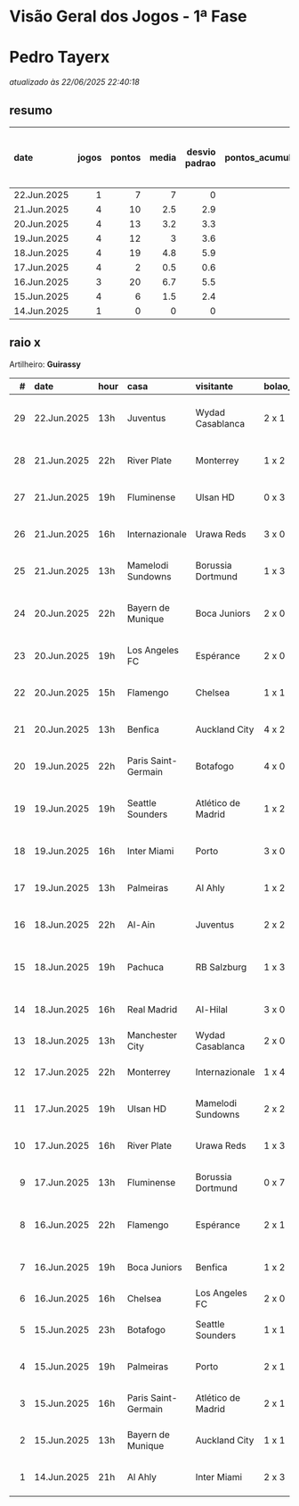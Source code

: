 # Visão Geral dos Jogos - 1ª Fase

# Pedro Tayerx

_atualizado às 22/06/2025 22:40:18_

## resumo

| date        |   jogos |   pontos |   media |   desvio padrao |   pontos_acumulados |   1-Placar exato |   2-Vencedor + gols de um time |   3-Vencedor correto |   4-Gols de um time |   5-Nenhum acerto |
|:------------|--------:|---------:|--------:|----------------:|--------------------:|-----------------:|-------------------------------:|---------------------:|--------------------:|------------------:|
| 22.Jun.2025 |       1 |        7 |     7   |             0   |                  89 |                0 |                              1 |                    0 |                   0 |                 0 |
| 21.Jun.2025 |       4 |       10 |     2.5 |             2.9 |                  82 |                0 |                              0 |                    2 |                   0 |                 2 |
| 20.Jun.2025 |       4 |       13 |     3.2 |             3.3 |                  72 |                0 |                              1 |                    1 |                   1 |                 1 |
| 19.Jun.2025 |       4 |       12 |     3   |             3.6 |                  59 |                0 |                              1 |                    1 |                   0 |                 2 |
| 18.Jun.2025 |       4 |       19 |     4.8 |             5.9 |                  47 |                1 |                              1 |                    0 |                   0 |                 2 |
| 17.Jun.2025 |       4 |        2 |     0.5 |             0.6 |                  28 |                0 |                              0 |                    0 |                   2 |                 2 |
| 16.Jun.2025 |       3 |       20 |     6.7 |             5.5 |                  26 |                1 |                              1 |                    0 |                   1 |                 0 |
| 15.Jun.2025 |       4 |        6 |     1.5 |             2.4 |                   6 |                0 |                              0 |                    1 |                   1 |                 2 |
| 14.Jun.2025 |       1 |        0 |     0   |             0   |                   0 |                0 |                              0 |                    0 |                   0 |                 1 |

## raio x

Artilheiro: **Guirassy**

|   # | date        | hour   | casa                | visitante          | bolao_placar   | bolao_time          | real_placar   | real_time           |   pontos | criterio                     |   pontos_acumulados |
|----:|:------------|:-------|:--------------------|:-------------------|:---------------|:--------------------|:--------------|:--------------------|---------:|:-----------------------------|--------------------:|
|  29 | 22.Jun.2025 | 13h    | Juventus            | Wydad Casablanca   | 2 x 1          | Juventus            | 4 x 1         | Juventus            |        7 | 2-Vencedor + gols de um time |                  89 |
|  28 | 21.Jun.2025 | 22h    | River Plate         | Monterrey          | 1 x 2          | Monterrey           | 0 x 0         | empate              |        0 | 5-Nenhum acerto              |                  82 |
|  27 | 21.Jun.2025 | 19h    | Fluminense          | Ulsan HD           | 0 x 3          | Ulsan HD            | 4 x 2         | Fluminense          |        0 | 5-Nenhum acerto              |                  82 |
|  26 | 21.Jun.2025 | 16h    | Internazionale      | Urawa Reds         | 3 x 0          | Internazionale      | 2 x 1         | Internazionale      |        5 | 3-Vencedor correto           |                  82 |
|  25 | 21.Jun.2025 | 13h    | Mamelodi Sundowns   | Borussia Dortmund  | 1 x 3          | Borussia Dortmund   | 3 x 4         | Borussia Dortmund   |        5 | 3-Vencedor correto           |                  77 |
|  24 | 20.Jun.2025 | 22h    | Bayern de Munique   | Boca Juniors       | 2 x 0          | Bayern de Munique   | 2 x 1         | Bayern de Munique   |        7 | 2-Vencedor + gols de um time |                  72 |
|  23 | 20.Jun.2025 | 19h    | Los Angeles FC      | Espérance          | 2 x 0          | Los Angeles FC      | 0 x 1         | Espérance           |        0 | 5-Nenhum acerto              |                  65 |
|  22 | 20.Jun.2025 | 15h    | Flamengo            | Chelsea            | 1 x 1          | empate              | 3 x 1         | Flamengo            |        1 | 4-Gols de um time            |                  65 |
|  21 | 20.Jun.2025 | 13h    | Benfica             | Auckland City      | 4 x 2          | Benfica             | 6 x 0         | Benfica             |        5 | 3-Vencedor correto           |                  64 |
|  20 | 19.Jun.2025 | 22h    | Paris Saint-Germain | Botafogo           | 4 x 0          | Paris Saint-Germain | 0 x 1         | Botafogo            |        0 | 5-Nenhum acerto              |                  59 |
|  19 | 19.Jun.2025 | 19h    | Seattle Sounders    | Atlético de Madrid | 1 x 2          | Atlético de Madrid  | 1 x 3         | Atlético de Madrid  |        7 | 2-Vencedor + gols de um time |                  59 |
|  18 | 19.Jun.2025 | 16h    | Inter Miami         | Porto              | 3 x 0          | Inter Miami         | 2 x 1         | Inter Miami         |        5 | 3-Vencedor correto           |                  52 |
|  17 | 19.Jun.2025 | 13h    | Palmeiras           | Al Ahly            | 1 x 2          | Al Ahly             | 2 x 0         | Palmeiras           |        0 | 5-Nenhum acerto              |                  47 |
|  16 | 18.Jun.2025 | 22h    | Al-Ain              | Juventus           | 2 x 2          | empate              | 0 x 5         | Juventus            |        0 | 5-Nenhum acerto              |                  47 |
|  15 | 18.Jun.2025 | 19h    | Pachuca             | RB Salzburg        | 1 x 3          | RB Salzburg         | 1 x 2         | RB Salzburg         |        7 | 2-Vencedor + gols de um time |                  47 |
|  14 | 18.Jun.2025 | 16h    | Real Madrid         | Al-Hilal           | 3 x 0          | Real Madrid         | 1 x 1         | empate              |        0 | 5-Nenhum acerto              |                  40 |
|  13 | 18.Jun.2025 | 13h    | Manchester City     | Wydad Casablanca   | 2 x 0          | Manchester City     | 2 x 0         | Manchester City     |       12 | 1-Placar exato               |                  40 |
|  12 | 17.Jun.2025 | 22h    | Monterrey           | Internazionale     | 1 x 4          | Internazionale      | 1 x 1         | empate              |        1 | 4-Gols de um time            |                  28 |
|  11 | 17.Jun.2025 | 19h    | Ulsan HD            | Mamelodi Sundowns  | 2 x 2          | empate              | 0 x 1         | Mamelodi Sundowns   |        0 | 5-Nenhum acerto              |                  27 |
|  10 | 17.Jun.2025 | 16h    | River Plate         | Urawa Reds         | 1 x 3          | Urawa Reds          | 3 x 1         | River Plate         |        0 | 5-Nenhum acerto              |                  27 |
|   9 | 17.Jun.2025 | 13h    | Fluminense          | Borussia Dortmund  | 0 x 7          | Borussia Dortmund   | 0 x 0         | empate              |        1 | 4-Gols de um time            |                  27 |
|   8 | 16.Jun.2025 | 22h    | Flamengo            | Espérance          | 2 x 1          | Flamengo            | 2 x 0         | Flamengo            |        7 | 2-Vencedor + gols de um time |                  26 |
|   7 | 16.Jun.2025 | 19h    | Boca Juniors        | Benfica            | 1 x 2          | Benfica             | 2 x 2         | empate              |        1 | 4-Gols de um time            |                  19 |
|   6 | 16.Jun.2025 | 16h    | Chelsea             | Los Angeles FC     | 2 x 0          | Chelsea             | 2 x 0         | Chelsea             |       12 | 1-Placar exato               |                  18 |
|   5 | 15.Jun.2025 | 23h    | Botafogo            | Seattle Sounders   | 1 x 1          | empate              | 2 x 1         | Botafogo            |        1 | 4-Gols de um time            |                   6 |
|   4 | 15.Jun.2025 | 19h    | Palmeiras           | Porto              | 2 x 1          | Palmeiras           | 0 x 0         | empate              |        0 | 5-Nenhum acerto              |                   5 |
|   3 | 15.Jun.2025 | 16h    | Paris Saint-Germain | Atlético de Madrid | 2 x 1          | Paris Saint-Germain | 4 x 0         | Paris Saint-Germain |        5 | 3-Vencedor correto           |                   5 |
|   2 | 15.Jun.2025 | 13h    | Bayern de Munique   | Auckland City      | 1 x 1          | empate              | 10 x 0        | Bayern de Munique   |        0 | 5-Nenhum acerto              |                   0 |
|   1 | 14.Jun.2025 | 21h    | Al Ahly             | Inter Miami        | 2 x 3          | Inter Miami         | 0 x 0         | empate              |        0 | 5-Nenhum acerto              |                   0 |
